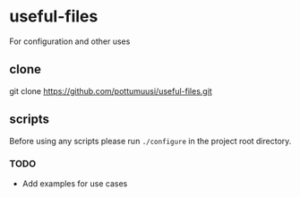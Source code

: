 # useful-files
For configuration and other uses

## clone
git clone https://github.com/pottumuusi/useful-files.git

## scripts
Before using any scripts please run `./configure` in the project root
directory.

### TODO
* Add examples for use cases

